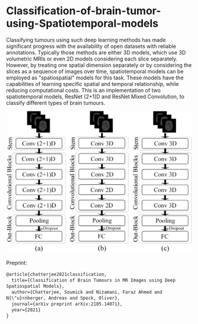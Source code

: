 # Classification-of-brain-tumor-using-Spatiotemporal-models

Classifying tumours using such deep learning methods has made significant progress with the availability of open datasets with reliable annotations. 
Typically those methods
are either 3D models, which use 3D volumetric MRIs or even 2D models considering each slice separately. However, by
treating one spatial dimension separately or by considering the slices as a sequence of images over time, spatiotemporal
models can be employed as "spatiospatial" models for this task. These models have the capabilities of learning specific spatial
and temporal relationship, while reducing computational costs. This is an implementation of two spatiotemporal models, ResNet (2+1)D
and ResNet Mixed Convolution, to classify different types of brain tumours. 
<p align="center">
<img src="meta/nets.png" alt="Your image title" width="500"/>
</p>

Preprint:
```
@article{chatterjee2021classification,
  title={Classification of Brain Tumours in MR Images using Deep Spatiospatial Models},
  author={Chatterjee, Soumick and Nizamani, Faraz Ahmed and N{\"u}rnberger, Andreas and Speck, Oliver},
  journal={arXiv preprint arXiv:2105.14071},
  year={2021}
}
```
